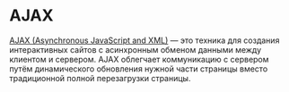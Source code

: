 # AJAX

[AJAX (Asynchronous JavaScript and XML)](https://developer.mozilla.org/en-US/docs/AJAX) — это техника для создания интерактивных сайтов с асинхронным обменом данными между клиентом и сервером. AJAX облегчает коммуникацию с сервером путём динамического обновления нужной части страницы вместо традиционной полной перезагрузки страницы.